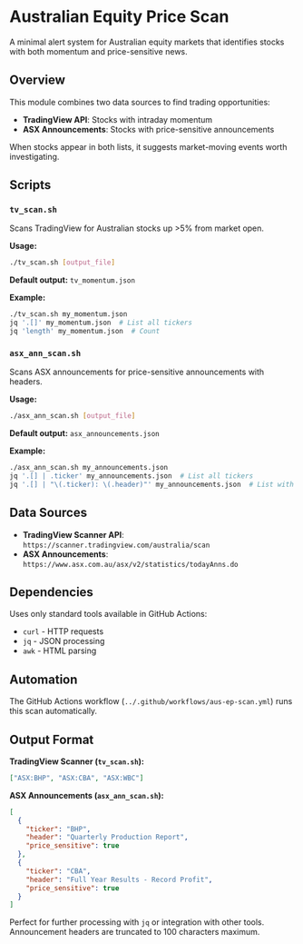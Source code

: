 # Australian Equity Price Scan

A minimal alert system for Australian equity markets that identifies stocks with both momentum and price-sensitive news.

## Overview

This module combines two data sources to find trading opportunities:
- **TradingView API**: Stocks with intraday momentum
- **ASX Announcements**: Stocks with price-sensitive announcements

When stocks appear in both lists, it suggests market-moving events worth investigating.

## Scripts

### `tv_scan.sh`
Scans TradingView for Australian stocks up >5% from market open.

**Usage:**
```bash
./tv_scan.sh [output_file]
```

**Default output:** `tv_momentum.json`

**Example:**
```bash
./tv_scan.sh my_momentum.json
jq '.[]' my_momentum.json  # List all tickers
jq 'length' my_momentum.json  # Count
```

### `asx_ann_scan.sh`
Scans ASX announcements for price-sensitive announcements with headers.

**Usage:**
```bash
./asx_ann_scan.sh [output_file]
```

**Default output:** `asx_announcements.json`

**Example:**
```bash
./asx_ann_scan.sh my_announcements.json
jq '.[] | .ticker' my_announcements.json  # List all tickers
jq '.[] | "\(.ticker): \(.header)"' my_announcements.json  # List with headers
```

## Data Sources

- **TradingView Scanner API**: `https://scanner.tradingview.com/australia/scan`
- **ASX Announcements**: `https://www.asx.com.au/asx/v2/statistics/todayAnns.do`

## Dependencies

Uses only standard tools available in GitHub Actions:
- `curl` - HTTP requests
- `jq` - JSON processing
- `awk` - HTML parsing

## Automation

The GitHub Actions workflow (`../.github/workflows/aus-ep-scan.yml`) runs this scan automatically.

## Output Format

**TradingView Scanner (`tv_scan.sh`):**
```json
["ASX:BHP", "ASX:CBA", "ASX:WBC"]
```

**ASX Announcements (`asx_ann_scan.sh`):**
```json
[
  {
    "ticker": "BHP",
    "header": "Quarterly Production Report",
    "price_sensitive": true
  },
  {
    "ticker": "CBA", 
    "header": "Full Year Results - Record Profit",
    "price_sensitive": true
  }
]
```

Perfect for further processing with `jq` or integration with other tools. Announcement headers are truncated to 100 characters maximum.
